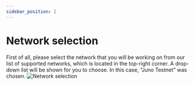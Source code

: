 ```yaml
---
sidebar_position: 2
---
```


# Network selection

First of all, please select the network that you will be working on from our list of supported networks, which is located in the top-right corner. A drop-down list will be shown for you to choose. In this case, “Juno Testnet” was chosen.
![Network selection](/img/aurasafe/network_selection_1.png)
